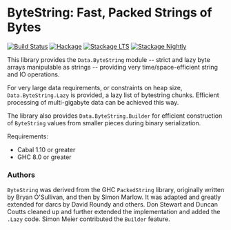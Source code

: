 # ByteString: Fast, Packed Strings of Bytes

[![Build Status](https://github.com/haskell/bytestring/workflows/ci/badge.svg)](https://github.com/haskell/bytestring/actions?query=workflow%3Aci) [![Hackage](http://img.shields.io/hackage/v/bytestring.svg)](https://hackage.haskell.org/package/bytestring) [![Stackage LTS](http://stackage.org/package/bytestring/badge/lts)](http://stackage.org/lts/package/bytestring) [![Stackage Nightly](http://stackage.org/package/bytestring/badge/nightly)](http://stackage.org/nightly/package/bytestring)

This library provides the `Data.ByteString` module -- strict and lazy
byte arrays manipulable as strings -- providing very time/space-efficient
string and IO operations.

For very large data requirements, or constraints on heap size,
`Data.ByteString.Lazy` is provided, a lazy list of bytestring chunks.
Efficient processing of multi-gigabyte data can be achieved this way.

The library also provides `Data.ByteString.Builder` for efficient construction
of `ByteString` values from smaller pieces during binary serialization.

Requirements:

  * Cabal 1.10 or greater
  * GHC 8.0 or greater

### Authors

`ByteString` was derived from the GHC `PackedString` library,
originally written by Bryan O'Sullivan, and then by Simon Marlow.
It was adapted and greatly extended for darcs by David Roundy and
others. Don Stewart and Duncan Coutts cleaned up and further extended
the implementation and added the `.Lazy` code. Simon Meier contributed
the `Builder` feature.
